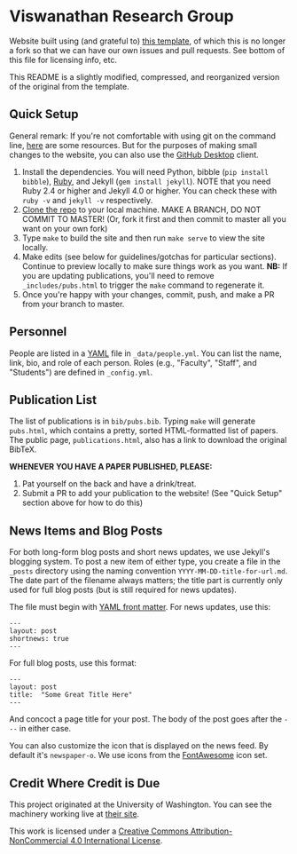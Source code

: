 Viswanathan Research Group
==========================

Website built using (and grateful to) [this template](https://github.com/uwsampa/research-group-web), of which this is no longer a fork so that we can have our own issues and pull requests. See bottom of this file for licensing info, etc.

This README is a slightly modified, compressed, and reorganized version of the original from the template.


Quick Setup
-----------

General remark: If you're not comfortable with using git on the command line, [here](https://try.github.io) are some resources. But for the purposes of making small changes to the website, you can also use the [GitHub Desktop](https://desktop.github.com) client.

1. Install the dependencies. You will need Python, bibble (`pip install bibble`), [Ruby][], and Jekyll (`gem install jekyll`). NOTE that you need Ruby 2.4 or higher and Jekyll 4.0 or higher. You can check these with `ruby -v` and `jekyll -v` respectively.
2. [Clone the repo](https://docs.github.com/en/github/creating-cloning-and-archiving-repositories/cloning-a-repository) to your local machine. MAKE A BRANCH, DO NOT COMMIT TO MASTER! (Or, fork it first and then commit to master all you want on your own fork)
3. Type `make` to build the site and then run `make serve` to view the site locally.
4. Make edits (see below for guidelines/gotchas for particular sections). Continue to preview locally to make sure things work as you want. **NB:** If you are updating publications, you'll need to remove `_includes/pubs.html` to trigger the `make` command to regenerate it.
5. Once you're happy with your changes, commit, push, and make a PR from your branch to master.

[Ruby]: https://www.ruby-lang.org/en/

Personnel
---------

People are listed in a [YAML][] file in `_data/people.yml`. You can list the name, link, bio, and role of each person. Roles (e.g., "Faculty", "Staff", and "Students") are defined in `_config.yml`.

[YAML]: https://en.wikipedia.org/wiki/YAML

Publication List
----------------

The list of publications is in `bib/pubs.bib`. Typing `make` will generate `pubs.html`, which contains a pretty, sorted HTML-formatted list of papers. The public page, `publications.html`, also has a link to download the original BibTeX.

**WHENEVER YOU HAVE A PAPER PUBLISHED, PLEASE:**
1. Pat yourself on the back and have a drink/treat.
2. Submit a PR to add your publication to the website! (See "Quick Setup" section above for how to do this)

News Items and Blog Posts
-------------------------

For both long-form blog posts and short news updates, we use Jekyll's blogging system. To post a new item of either type, you create a file in the `_posts` directory using the naming convention `YYYY-MM-DD-title-for-url.md`. The date part of the filename always matters; the title part is currently only used for full blog posts (but is still required for news updates).

The file must begin with [YAML front matter][yfm]. For news updates, use this:

    ---
    layout: post
    shortnews: true
    ---

For full blog posts, use this format:

    ---
    layout: post
    title:  "Some Great Title Here"
    ---

And concoct a page title for your post. The body of the post goes after the `---` in either case.

You can also customize the icon that is displayed on the news feed. By default it's `newspaper-o`. We use icons from the [FontAwesome][fa] icon set.

[yfm]: http://jekyllrb.com/docs/frontmatter/
[fa]: http://fontawesome.io/icons/


Credit Where Credit is Due
--------------------------
This project originated at the University of Washington. You can see the machinery working live at [their site][sampa].

This work is licensed under a [Creative Commons Attribution-NonCommercial 4.0 International License][license].

[sampa]: http://sampa.cs.washington.edu/
[license]: https://creativecommons.org/licenses/by-nc/4.0/
